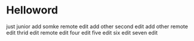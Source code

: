 # Helloword
just junior  add somke 
remote edit add other
second edit add other
remote edit
thrid edit
remote edit
four edit
five edit
six edit
seven edit
